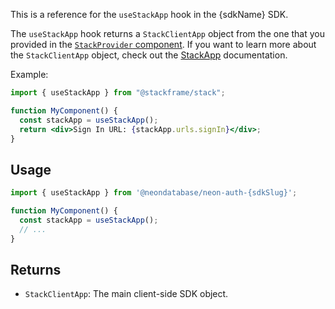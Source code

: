 This is a reference for the `useStackApp` hook in the {sdkName} SDK.

The `useStackApp` hook returns a `StackClientApp` object from the one that you provided in the [`StackProvider` component](../../components/stack-provider). If you want to learn more about the `StackClientApp` object, check out the [StackApp](../objects/stack-app) documentation.

Example:

```jsx
import { useStackApp } from "@stackframe/stack";

function MyComponent() {
  const stackApp = useStackApp();
  return <div>Sign In URL: {stackApp.urls.signIn}</div>;
}
```

## Usage

```jsx
import { useStackApp } from '@neondatabase/neon-auth-{sdkSlug}';

function MyComponent() {
  const stackApp = useStackApp();
  // ...
}
```

## Returns

- `StackClientApp`: The main client-side SDK object.
